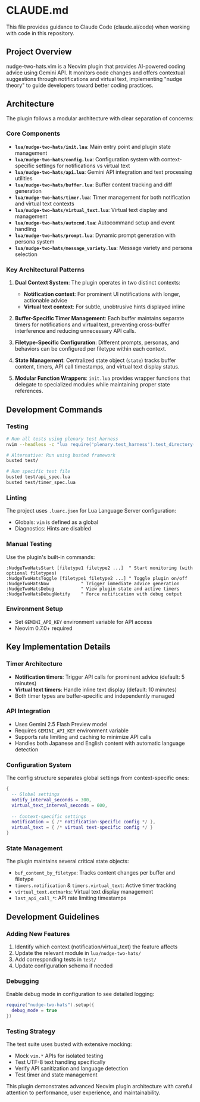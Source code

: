 # CLAUDE.md

This file provides guidance to Claude Code (claude.ai/code) when working with code in this repository.

## Project Overview

nudge-two-hats.vim is a Neovim plugin that provides AI-powered coding advice using Gemini API. It monitors code changes and offers contextual suggestions through notifications and virtual text, implementing "nudge theory" to guide developers toward better coding practices.

## Architecture

The plugin follows a modular architecture with clear separation of concerns:

### Core Components

- **`lua/nudge-two-hats/init.lua`**: Main entry point and plugin state management
- **`lua/nudge-two-hats/config.lua`**: Configuration system with context-specific settings for notifications vs virtual text
- **`lua/nudge-two-hats/api.lua`**: Gemini API integration and text processing utilities
- **`lua/nudge-two-hats/buffer.lua`**: Buffer content tracking and diff generation
- **`lua/nudge-two-hats/timer.lua`**: Timer management for both notification and virtual text contexts
- **`lua/nudge-two-hats/virtual_text.lua`**: Virtual text display and management
- **`lua/nudge-two-hats/autocmd.lua`**: Autocommand setup and event handling
- **`lua/nudge-two-hats/prompt.lua`**: Dynamic prompt generation with persona system
- **`lua/nudge-two-hats/message_variety.lua`**: Message variety and persona selection

### Key Architectural Patterns

1. **Dual Context System**: The plugin operates in two distinct contexts:
   - **Notification context**: For prominent UI notifications with longer, actionable advice
   - **Virtual text context**: For subtle, unobtrusive hints displayed inline

2. **Buffer-Specific Timer Management**: Each buffer maintains separate timers for notifications and virtual text, preventing cross-buffer interference and reducing unnecessary API calls.

3. **Filetype-Specific Configuration**: Different prompts, personas, and behaviors can be configured per filetype within each context.

4. **State Management**: Centralized state object (`state`) tracks buffer content, timers, API call timestamps, and virtual text display status.

5. **Modular Function Wrappers**: `init.lua` provides wrapper functions that delegate to specialized modules while maintaining proper state references.

## Development Commands

### Testing
```bash
# Run all tests using plenary test harness
nvim --headless -c "lua require('plenary.test_harness').test_directory('test/', {minimal_init = 'luarc.json'})" -c "qa"

# Alternative: Run using busted framework
busted test/

# Run specific test file
busted test/api_spec.lua
busted test/timer_spec.lua
```

### Linting
The project uses `.luarc.json` for Lua Language Server configuration:
- Globals: `vim` is defined as a global
- Diagnostics: Hints are disabled

### Manual Testing
Use the plugin's built-in commands:
```vim
:NudgeTwoHatsStart [filetype1 filetype2 ...]  " Start monitoring (with optional filetypes)
:NudgeTwoHatsToggle [filetype1 filetype2 ...] " Toggle plugin on/off
:NudgeTwoHatsNow            " Trigger immediate advice generation
:NudgeTwoHatsDebug          " View plugin state and active timers
:NudgeTwoHatsDebugNotify    " Force notification with debug output
```

### Environment Setup
- Set `GEMINI_API_KEY` environment variable for API access
- Neovim 0.7.0+ required

## Key Implementation Details

### Timer Architecture
- **Notification timers**: Trigger API calls for prominent advice (default: 5 minutes)
- **Virtual text timers**: Handle inline text display (default: 10 minutes)
- Both timer types are buffer-specific and independently managed

### API Integration
- Uses Gemini 2.5 Flash Preview model
- Requires `GEMINI_API_KEY` environment variable
- Supports rate limiting and caching to minimize API calls
- Handles both Japanese and English content with automatic language detection

### Configuration System
The config structure separates global settings from context-specific ones:
```lua
{
  -- Global settings
  notify_interval_seconds = 300,
  virtual_text_interval_seconds = 600,
  
  -- Context-specific settings
  notification = { /* notification-specific config */ },
  virtual_text = { /* virtual text-specific config */ }
}
```

### State Management
The plugin maintains several critical state objects:
- `buf_content_by_filetype`: Tracks content changes per buffer and filetype
- `timers.notification` & `timers.virtual_text`: Active timer tracking
- `virtual_text.extmarks`: Virtual text display management
- `last_api_call_*`: API rate limiting timestamps

## Development Guidelines

### Adding New Features
1. Identify which context (notification/virtual_text) the feature affects
2. Update the relevant module in `lua/nudge-two-hats/`
3. Add corresponding tests in `test/`
4. Update configuration schema if needed

### Debugging
Enable debug mode in configuration to see detailed logging:
```lua
require("nudge-two-hats").setup({
  debug_mode = true
})
```

### Testing Strategy
The test suite uses busted with extensive mocking:
- Mock `vim.*` APIs for isolated testing
- Test UTF-8 text handling specifically
- Verify API sanitization and language detection
- Test timer and state management

This plugin demonstrates advanced Neovim plugin architecture with careful attention to performance, user experience, and maintainability.